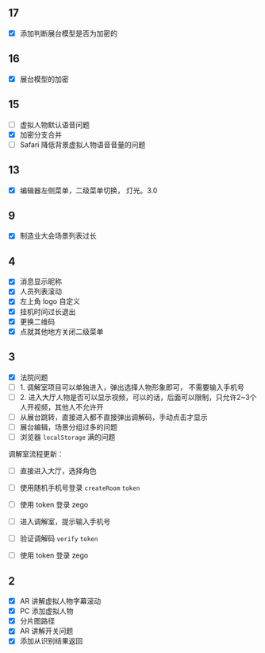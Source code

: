 ## 17

- [x] 添加判断展台模型是否为加密的
## 16

- [x] 展台模型的加密
## 15

- [ ] 虚拟人物默认语音问题
- [x] 加密分支合并
- [ ] Safari 降低背景虚拟人物语音音量的问题
## 13

- [x] 编辑器左侧菜单，二级菜单切换， 灯光。3.0
## 9

- [x] 制造业大会场景列表过长
## 4

- [x] 消息显示昵称
- [x] 人员列表滚动
- [x] 左上角 logo 自定义
- [x] 挂机时间过长退出
- [x] 更换二维码
- [x] 点就其他地方关闭二级菜单
## 3

- [x] 法院问题
- [ ] 1. 调解室项目可以单独进入，弹出选择人物形象即可， 不需要输入手机号
- [ ] 2. 进入大厅人物是否可以显示视频，可以的话，后面可以限制，只允许2~3个人开视频，其他人不允许开
- [ ] 从展台跳转，直接进入都不直接弹出调解码，手动点击才显示
- [ ] 展台编辑，场景分组过多的问题
- [ ] 浏览器 `localStorage` 满的问题

调解室流程更新：
- [ ] 直接进入大厅，选择角色
- [ ] 使用随机手机号登录 `createRoom` `token`
- [ ] 使用 token 登录 zego

- [ ] 进入调解室，提示输入手机号
- [ ] 验证调解码 `verify` `token`
- [ ] 使用 token 登录 zego
## 2

- [x] AR 讲解虚拟人物字幕滚动
- [x] PC 添加虚拟人物
- [x] 分片图路径
- [x] AR 讲解开关问题
- [x] 添加从识别结果返回